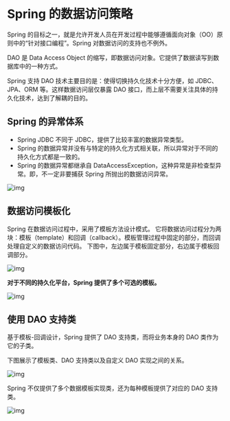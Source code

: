 # Spring 的数据访问策略

Spring 的目标之一，就是允许开发人员在开发过程中能够遵循面向对象（OO）原则中的“针对接口编程”。Spring 对数据访问的支持也不例外。

DAO 是 Data Access Object 的缩写，即数据访问对象。它提供了数据读写到数据库中的一种方式。

Spring 支持 DAO 技术主要目的是：使得切换持久化技术十分方便，如 JDBC、JPA、ORM 等。这样数据访问层仅暴露 DAO 接口，而上层不需要关注具体的持久化技术，达到了解耦的目的。

## Spring 的异常体系

- Spring JDBC 不同于 JDBC，提供了比较丰富的数据异常类型。
- Spring 的数据异常并没有与特定的持久化方式相关联，所以异常对于不同的持久化方式都是一致的。
- Spring 的数据异常都继承自 DataAccessException，这种异常是非检查型异常。即，不一定非要捕获 Spring 所抛出的数据访问异常。

![img](assets/images/spring-data-exception-tree.jpg)

## 数据访问模板化

Spring 在数据访问过程中，采用了模板方法设计模式。
它将数据访问过程分为两块：模板（template）和回调（callback）。模板管理过程中固定的部分，而回调处理自定义的数据访问代码。
下图中，左边属于模板固定部分，右边属于模板回调部分。

![img](http://upload-images.jianshu.io/upload_images/3101171-d4b685e27d934b52.png)

**对于不同的持久化平台，Spring 提供了多个可选的模板。**

![img](http://upload-images.jianshu.io/upload_images/3101171-e98a1fe9635b3f1b.png)

## 使用 DAO 支持类

基于模板-回调设计，Spring 提供了 DAO 支持类，而将业务本身的 DAO 类作为它的子类。

下图展示了模板类、DAO 支持类以及自定义 DAO 实现之间的关系。

![img](http://upload-images.jianshu.io/upload_images/3101171-4a9bf6f7ce95428a.png)

Spring 不仅提供了多个数据模板实现类，还为每种模板提供了对应的 DAO 支持类。

![img](http://upload-images.jianshu.io/upload_images/3101171-373f10dd0d377aed.png)

